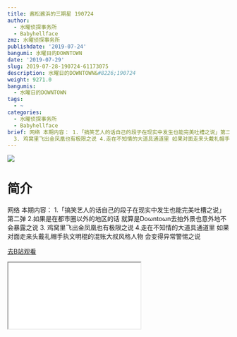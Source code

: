 ```yaml
---
title: 酱松酱浜的三期星 190724
author:
  - 水曜侦探事务所
  - Babyhellface
zmz: 水曜侦探事务所
publishdate: '2019-07-24'
bangumi: 水曜日的DOWNTOWN
date: '2019-07-29'
slug: 2019-07-28-190724-61173075
description: 水曜日的DOWNTOWN&#8226;190724
weight: 9271.0
bangumis:
  - 水曜日的DOWNTOWN
tags:
  - ~
categories:
  - 水曜侦探事务所
  - Babyhellface
brief: 网络 本期内容： 1.「搞笑艺人的话自己的段子在现实中发生也能完美吐槽之说」第二弹 2.如果是在都市圈以外的地区的话 就算是Doωntoωn去拍外景也意外地不会暴露之说
  3. 鸡窝里飞出金凤凰也有极限之说 4.走在不知情的大道具通道里 如果对面走来头戴礼帽手执文明棍的混账大叔风格人物 会变得异常警惕之说
---
```

![](https://raw.githubusercontent.com/tcgriffith/owaraisite/master/static/tmpimg/e9e9b369281f78510804ed0809a243f61d0ca3cd.jpg.480.jpg)
# 简介  
网络
本期内容：
1.「搞笑艺人的话自己的段子在现实中发生也能完美吐槽之说」第二弹
2.如果是在都市圈以外的地区的话 就算是Doωntoωn去拍外景也意外地不会暴露之说
3. 鸡窝里飞出金凤凰也有极限之说
4.走在不知情的大道具通道里 如果对面走来头戴礼帽手执文明棍的混账大叔风格人物 会变得异常警惕之说  

[去B站观看](https://www.bilibili.com/video/av61173075/)
<div class ="resp-container"><iframe class="testiframe" src="//player.bilibili.com/player.html?aid=61173075"", scrolling="no", allowfullscreen="true" > </iframe></div> 
